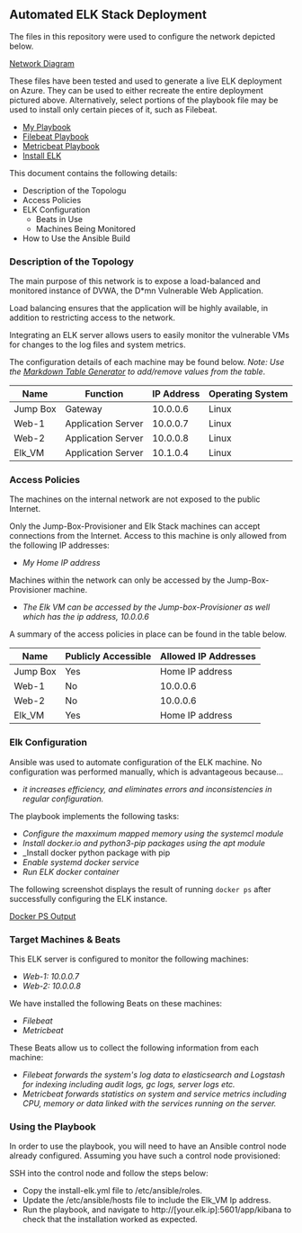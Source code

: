 ## Automated ELK Stack Deployment

The files in this repository were used to configure the network depicted below.

[Network Diagram](/Images/Network_Diagram_2.png?raw=true "image")

These files have been tested and used to generate a live ELK deployment on Azure. They can be used to either recreate the entire deployment pictured above. Alternatively, select portions of the playbook file may be used to install only certain pieces of it, such as Filebeat.

  - [My Playbook](Ansible/roles/my-playbook.yml)
  - [Filebeat Playbook](Ansible/roles/filebeat-playbook.yml)
  - [Metricbeat Playbook](Ansible/roles/metricbeat-playbook.yml)
  - [Install ELK](Ansible/roles/install-elk.yml)

This document contains the following details:
- Description of the Topologu
- Access Policies
- ELK Configuration
  - Beats in Use
  - Machines Being Monitored
- How to Use the Ansible Build


### Description of the Topology

The main purpose of this network is to expose a load-balanced and monitored instance of DVWA, the D*mn Vulnerable Web Application.

Load balancing ensures that the application will be highly available, in addition to restricting access to the network.

Integrating an ELK server allows users to easily monitor the vulnerable VMs for changes to the log files and system metrics.

The configuration details of each machine may be found below.
_Note: Use the [Markdown Table Generator](http://www.tablesgenerator.com/markdown_tables) to add/remove values from the table_.

| Name     | Function | IP Address | Operating System |
|----------|----------|------------|------------------|
| Jump Box | Gateway  | 10.0.0.6   | Linux            |
| Web-1    | Application Server | 10.0.0.7 | Linux    |
| Web-2    | Application Server | 10.0.0.8 | Linux    |
| Elk_VM   | Application Server | 10.1.0.4 | Linux    |

### Access Policies

The machines on the internal network are not exposed to the public Internet. 

Only the Jump-Box-Provisioner and Elk Stack machines can accept connections from the Internet. Access to this machine is only allowed from the following IP addresses:
- _My Home IP address_

Machines within the network can only be accessed by the Jump-Box-Provisioner machine.
- _The Elk VM can be accessed by the Jump-box-Provisioner as well which has the ip address, 10.0.0.6_

A summary of the access policies in place can be found in the table below.

| Name     | Publicly Accessible | Allowed IP Addresses |
|----------|---------------------|----------------------|
| Jump Box | Yes                 | Home IP address      |
| Web-1    | No                  | 10.0.0.6             |
| Web-2    | No                  | 10.0.0.6             |
| Elk_VM   | Yes                 | Home IP address      |

### Elk Configuration

Ansible was used to automate configuration of the ELK machine. No configuration was performed manually, which is advantageous because...
- _it increases efficiency, and eliminates errors and inconsistencies in regular configuration._

The playbook implements the following tasks:
- _Configure the maxximum mapped memory using the systemcl module_
- _Install docker.io and python3-pip packages using the apt module_
- _Install docker python package with pip
- _Enable systemd docker service_
- _Run ELK docker container_

The following screenshot displays the result of running `docker ps` after successfully configuring the ELK instance.

[Docker PS Output](Images/Network-Diagram-1.png)

### Target Machines & Beats
This ELK server is configured to monitor the following machines:
- _Web-1: 10.0.0.7_
- _Web-2: 10.0.0.8_

We have installed the following Beats on these machines:
- _Filebeat_
- _Metricbeat_

These Beats allow us to collect the following information from each machine:
- _Filebeat forwards the system's log data to elasticsearch and Logstash for indexing including audit logs, gc logs, server logs etc._
- _Metricbeat forwards statistics on system and service metrics including CPU, memory or data linked with the services running on the server._

### Using the Playbook
In order to use the playbook, you will need to have an Ansible control node already configured. Assuming you have such a control node provisioned: 

SSH into the control node and follow the steps below:
- Copy the install-elk.yml file to /etc/ansible/roles.
- Update the /etc/ansible/hosts file to include the Elk_VM Ip address.
- Run the playbook, and navigate to http://[your.elk.ip]:5601/app/kibana to check that the installation worked as expected.
